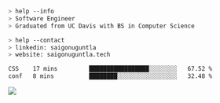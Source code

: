 ```bash
> help --info
> Software Engineer
> Graduated from UC Davis with BS in Computer Science
```

```bash
> help --contact
> linkedin: saigonuguntla
> website: saigonuguntla.tech
```

<!--START_SECTION:waka-->

```txt
CSS    17 mins         █████████████████░░░░░░░░   67.52 %
conf   8 mins          ████████░░░░░░░░░░░░░░░░░   32.48 %
```

<!--END_SECTION:waka-->

![](https://komarev.com/ghpvc/?username=saigonu&color=6A8AFF)
